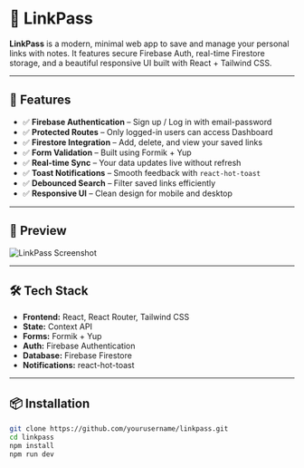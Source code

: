 # 🔐 LinkPass

**LinkPass** is a modern, minimal web app to save and manage your personal links with notes. It features secure Firebase Auth, real-time Firestore storage, and a beautiful responsive UI built with React + Tailwind CSS.

---

## 🚀 Features

- ✅ **Firebase Authentication** – Sign up / Log in with email-password
- ✅ **Protected Routes** – Only logged-in users can access Dashboard
- ✅ **Firestore Integration** – Add, delete, and view your saved links
- ✅ **Form Validation** – Built using Formik + Yup
- ✅ **Real-time Sync** – Your data updates live without refresh
- ✅ **Toast Notifications** – Smooth feedback with `react-hot-toast`
- ✅ **Debounced Search** – Filter saved links efficiently
- ✅ **Responsive UI** – Clean design for mobile and desktop

---

## 📸 Preview

![LinkPass Screenshot](https://via.placeholder.com/1200x600?text=Preview+Coming+Soon)

---

## 🛠️ Tech Stack

- **Frontend:** React, React Router, Tailwind CSS
- **State:** Context API
- **Forms:** Formik + Yup
- **Auth:** Firebase Authentication
- **Database:** Firebase Firestore
- **Notifications:** react-hot-toast

---

## 📦 Installation

```bash
git clone https://github.com/yourusername/linkpass.git
cd linkpass
npm install
npm run dev
```
